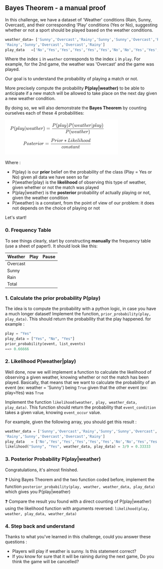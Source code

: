 ## Bayes Theorem - a manual proof

In this challenge, we have a dataset of 'Weather' conditions (Rain, Sunny, Overcast), and their corresponding ‘Play’ conditions (Yes or No), suggesting whether or not a sport should be played based on the weather conditions.

```python
weather_data= ['Sunny','Overcast','Rainy','Sunny','Sunny','Overcast','Rainy','Rainy','Sunny',
'Rainy','Sunny','Overcast','Overcast','Rainy']
play_data   =['No','Yes','Yes','Yes','Yes','Yes','No','No','Yes','Yes','No','Yes','Yes','No']
```
Where the index `i` in `weather` corresponds to the index `i` in `play`. For example, for the 2nd game, the weather was 'Overcast' and the game was played.

Our goal is to understand the probability of playing a match or not.

More precisely compute the probability **P(play|weather)** to be able to anticipate if a new match will be allowed to take place on the next day given a new weather condition.

By doing so, we will also demonstrate the **Bayes Theorem** by counting ourselves each of these 4 probabilities:

<img src='https://github.com/lewagon/data-images/blob/master/math/bayes-theorem.png?raw=true'>


Where :
- P(play) is our **prior** belief on the probability of the class (Play = Yes or No) given all data we have seen so far
- P(weather|play) is the **likelihood** of observing this type of weather, given whether or not the match was played
- P(play|weather) is the **posterior** probability of actually playing or not, given the weather condition
- P(weather) is a constant, from the point of view of our problem: it does not depends on the choice of playing or not

Let's start!

### 0. Frequency Table
To see things clearly, start by constructing **manually** the frequency table (use a sheet of paper!). It should look like this:

| Weather  | Play  | Pause |
| ---------| ----- | ----- |
| Overcast |       |       |
| Sunny    |       |       |
| Rain     |       |       |
| Total    |       |       |


### 1. Calculate the prior probability P(play)
The idea is to compute the probability with a python logic, in case you have a much longer dataset!
Implement the function, `prior_probability(play, play_data)`. This should return the probability that the play happened.
for example :
```python
play = "Yes"
play_data = ["Yes", "No", "Yes"]
prior_probability(event, list_events)
==> 0.66666
```

### 2. Likelihood P(weather|play)

Well done, now we will implement a function to calculate the likelihood of observing a given weather, knowing whether or not the match has been played. Basically, that means that we want to calculate the probability of an event (ex: weather = 'Sunny') being `True` given that the other event (ex: play=Yes) was `True`

Implement the function `likelihood(weather, play, weather_data, play_data)`. This function should return the probability that `event_condition` takes a given value, knowing `event_occur` value.

For example, given the following array, you should get this result :
```python
weather_data = ['Sunny','Overcast','Rainy','Sunny','Sunny','Overcast','Rainy','Rainy','Sunny',
'Rainy','Sunny','Overcast','Overcast','Rainy']
play_data   = ['No','Yes','Yes','Yes','Yes','Yes','No','No','Yes','Yes','No','Yes','Yes','No']
likelihood("Sunny", "Yes", weather_data, play_data) = 3/9 = 0.33333
```

### 3. Posterior Probability P(play|weather)

Congratulations, it's almost finished.

❓ Using Bayes Theorem and the two function coded before, implement the function `posterior_probability(play, weather, weather_data, play_data)` which gives you P(play|weather)

❓ Compare the result you found with a direct counting of P(play|weather) using the likelihood function with arguments reversed:
`likelihood(play, weather, play_data, weather_data)`

### 4. Step back and understand

Thanks to what you've learned in this challenge, could you answer these questions :
- Players will play if weather is sunny. Is this statement correct?
- If you know for sure that it will be raining during the next game, Do you think the game will be cancelled?



